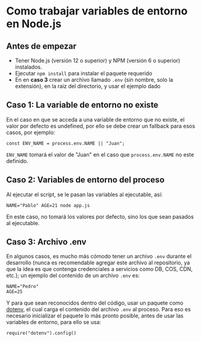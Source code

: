 # Como trabajar variables de entorno en Node.js

## Antes de empezar

* Tener Node.js (versión 12 o superior) y NPM (versión 6 o superior) instalados.
* Ejecutar `npm install` para instalar el paquete requerido
* En en **caso 3** crear un archivo llamado `.env` (sin nombre, solo la extensión), en la raiz del directorio, y usar el ejemplo dado

## Caso 1: La variable de entorno no existe

En el caso en que se acceda a una variable de entorno que no existe, el valor por defecto es undefined, por ello se debe crear un fallback para esos casos, por ejemplo:

`const ENV_NAME = process.env.NAME || "Juan";`

`ENV_NAME` tomará el valor de "Juan" en el caso que `process.env.NAME` no este definido.

## Caso 2: Variables de entorno del proceso

Al ejecutar el script, se le pasan las variables al ejecutable, así:

`NAME="Pablo" AGE=21 node app.js`

En este caso, no tomará los valores por defecto, sino los que sean pasados al ejecutable.

## Caso 3: Archivo .env

En algunos casos, es mucho más cómodo tener un archivo `.env` durante el desarrollo (nunca es recomendable agregar este archivo al repositorio, ya que la idea es que contenga credenciales a servicios como DB, COS, CDN, etc.); un ejemplo del contenido de un archivo `.env` es:

```
NAME="Pedro"
AGE=25
```

Y para que sean reconocidos dentro del código, usar un paquete como [dotenv](https://www.npmjs.com/package/dotenv), el cual carga el contenido del archivo `.env` al proceso. Para eso es necesario inicializar el paquete lo más pronto posible, antes de usar las variables de entorno, para ello se usa:

`require("dotenv").config()`
